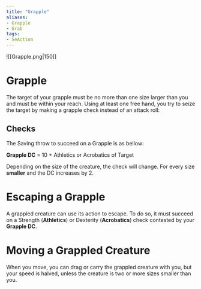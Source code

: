```yaml
---
title: "Grapple"
aliases: 
- Grapple
- Grab
tags:
- 5eAction
---
```


![[Grapple.png|150]]

# Grapple
The target of your grapple must be no more than one size larger than you and must be within your reach. Using at least one free hand, you try to seize the target by making a grapple check instead of an attack roll:

## Checks
The Saving throw to succeed on a Grapple is as bellow:

**Grapple DC** = 10 + Athletics or Acrobatics of Target

Depending on the size of the creature, the check will change. For every size **smaller** and the DC increases by 2.


# Escaping a Grapple
A grappled creature can use its action to escape. To do so, it must succeed on a Strength (**Athletics**) or Dexterity (**Acrobatics**) check contested by your **Grapple DC**.

#  Moving a Grappled Creature
When you move, you can drag or carry the grappled creature with you, but your speed is halved, unless the creature is two or more sizes smaller than you.